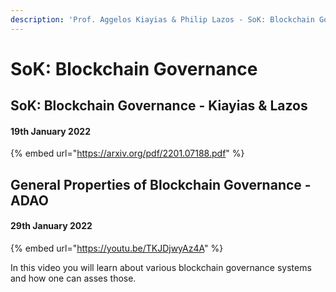 ```yaml
---
description: 'Prof. Aggelos Kiayias & Philip Lazos - SoK: Blockchain Governance'
---
```


# SoK: Blockchain Governance

## SoK: Blockchain Governance - Kiayias & Lazos

#### 19th January 2022

{% embed url="https://arxiv.org/pdf/2201.07188.pdf" %}



## General Properties of Blockchain Governance -  ADAO

#### 29th January 2022

{% embed url="https://youtu.be/TKJDjwyAz4A" %}

In this video you will learn about various blockchain governance systems and how one can asses those.
